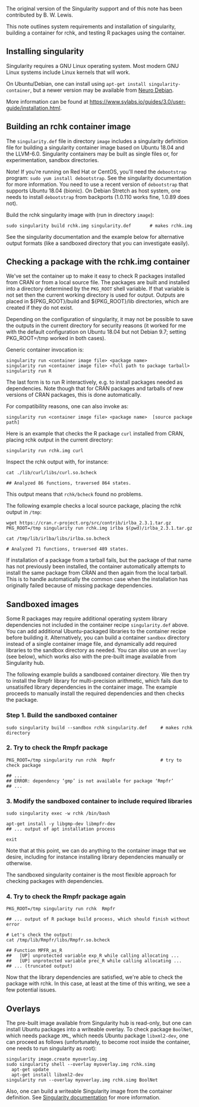 The original version of the Singularity support and of this note has been
contributed by B. W. Lewis.

<!--
The rchk project, https://github.com/kalibera/rchk is an important tool for
detecting memory protection errors and related subtle bugs in R packages that
contain compiled code and the R source code itself.

The project uses the LLVM compiler toolchain with the whole program LLVM
extensions.  The rchk project includes recipes for Docker and Vagrant
systems to help automate the set up process to build either containers or
virtual machines that can then be used to check R packages.

This note and the corresponding `singularity.def` file present an alternative
simple container recipe using the Singularity container system
(https://www.sylabs.io/docs/). Singularity is a lightweight, serverless (that
is, no daemon process), container system for GNU Linux popular in HPC settings.
-->

This note outlines system requirements and installation of singularity,
building a container for rchk, and testing R packages using the container.

## Installing singularity

Singularity requires a GNU Linux operating system. Most modern GNU Linux
systems include Linux kernels that will work. 

On Ubuntu/Debian, one can install using `apt-get install singularity-container`, but 
a newer version may be available from
[Neuro Debian](http://neuro.debian.net/install_pkg.html?p=singularity-container).

More information can be found at
https://www.sylabs.io/guides/3.0/user-guide/installation.html.

## Building an rchk container image

The `singularity.def` file in directory `image` includes a singularity
definition file for building a singularity container image based on Ubuntu
18.04 and the LLVM-6.0.  Singularity containers may be built as single files
or, for experimentation, sandbox directories.

Note! If you're running on Red Hat or CentOS, you'll need the `debootstrap`
program: `sudo yum install debootstrap`. See the singularity documentation for
more information. You need to use a recent version of `debootstrap` that
supports Ubuntu 18.04 (bionic). On Debian Stretch as host system, one needs
to install `debootstrap` from backports (1.0.110 works fine, 1.0.89 does
not).

Build the rchk singularity image with (run in directory `image`):
```
sudo singularity build rchk.img singularity.def       # makes rchk.img
```

See the singularity documentation and the example below for alternative
output formats (like a sandboxed directory that you can investigate easily).

<!--
The container build process concludes with a usage message, or an error if
something goes wrong.
-->

## Checking a package with the rchk.img container

We've set the container up to make it easy to check R packages installed from
CRAN or from a local source file. The packages are built and installed into a
directory determined by the `PKG_ROOT` shell variable. If that variable is not
set then the current working directory is used for output.  Outputs are placed
in ${PKG_ROOT}/build and ${PKG_ROOT}/lib directories, which are created if they
do not exist.

Depending on the configuration of singularity, it may not be possible to
save the outputs in the current directory for security reasons (it worked
for me with the default configuration on Ubuntu 18.04 but not Debian 9.7;
setting PKG_ROOT=/tmp worked in both cases).

Generic container invocation is:
```
singularity run <container image file> <package name>
singularity run <container image file> <full path to package tarball>
singularity run R
```
The last form is to run R interactively, e.g. to install packages needed as
dependencies. Note though that for CRAN packages and tarballs of new
versions of CRAN packages, this is done automatically.

For compatibility reasons, one can also invoke as:

```
singularity run <container image file> <package name>  [source package path]
```

Here is an example that checks the R package `curl` installed from CRAN,
placing rchk output in the current directory:
```
singularity run rchk.img curl
```

Inspect the rchk output with, for instance:
```
cat ./lib/curl/libs/curl.so.bcheck 

## Analyzed 86 functions, traversed 864 states.
```
This output means that `rchk/bcheck` found no problems.

The following example checks a local source package, placing the rchk
output in `/tmp`:
```
wget https://cran.r-project.org/src/contrib/irlba_2.3.1.tar.gz
PKG_ROOT=/tmp singularity run rchk.img irlba $(pwd)/irlba_2.3.1.tar.gz

cat /tmp/lib/irlba/libs/irlba.so.bcheck 

# Analyzed 71 functions, traversed 489 states.
```

If installation of a package from a tarball fails, but the package of that
name has not previously been installed, the container automatically attempts
to install the same package from CRAN and then again from the local tarball. 
This is to handle automatically the common case when the installation has
originally failed because of missing package dependencies.

## Sandboxed images

Some R packages may require additional operating system library dependencies
not included in the container recipe `singularity.def` above. You can add
additional Ubuntu-packaged libraries to the container recipe before building
it. Alternatively, you can build a container `sandbox` directory instead of a
single container image file, and dynamically add required libraries to the
sandbox directory as needed. You can also use an `overlay` (see below),
which works also with the pre-built image available from Singularity hub.

The following example builds a sandboxed container directory. We then try to
install the Rmpfr library for multi-precision arithmetic, which fails due to
unsatisifed library dependencies in the container image. The example proceeds
to manually install the required dependencies and then checks the package.


### Step 1. Build the sandboxed container

```
sudo singularity build --sandbox rchk singularity.def     # makes rchk directory
```

### 2. Try to check the Rmpfr package

```
PKG_ROOT=/tmp singularity run rchk  Rmpfr                 # try to check package

## ...
## ERROR: dependency ‘gmp’ is not available for package ‘Rmpfr’
## ...
```

### 3. Modify the sandboxed container to include required libraries

```
sudo singularity exec -w rchk /bin/bash

apt-get install -y libgmp-dev libmpfr-dev
## ... output of apt installation process

exit
```

Note that at this point, we can do anything to the container image that we
desire, including for instance installing library dependencies manually or
otherwise.

The sandboxed singularity container is the most flexible approach for checking
packages with dependencies.

### 4. Try to check the Rmpfr package again

```
PKG_ROOT=/tmp singularity run rchk  Rmpfr

## ... output of R package build process, which should finish without error

# Let's check the output:
cat /tmp/lib/Rmpfr/libs/Rmpfr.so.bcheck 

## Function MPFR_as_R
##   [UP] unprotected variable exp_R while calling allocating ...
##   [UP] unprotected variable prec_R while calling allocating ...
## ... (truncated output)
```

Now that the library dependencies are satisfied, we're able to check the
package with rchk. In this case, at least at the time of this writing,
we see a few potential issues.

## Overlays

The pre-built image available from Singularity hub is read-only, but one can
install Ubuntu packages into a writeable overlay.  To check package
`BoolNet`, which needs package `XML`, which needs Ubuntu package
`libxml2-dev`, one can proceed as follows (unfortunately, to become root
inside the container, one needs to run singularity as root):

```
singularity image.create myoverlay.img
sudo singularity shell --overlay myoverlay.img rchk.simg
  apt-get update
  apt-get install libxml2-dev
singularity run --overlay myoverlay.img rchk.simg BoolNet
```

Also, one can build a writeable Singularity image from the container
definition.  See [Singularity documentation](https://www.sylabs.io/docs/)
for more information.
